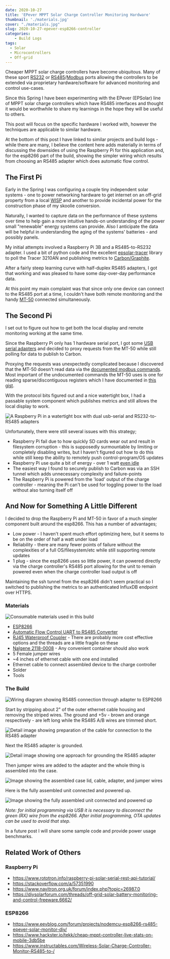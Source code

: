 ```yaml
---
date: 2020-10-27
title: 'EPever MPPT Solar Charge Controller Monitoring Hardware'
thumbnail: './materials.jpg'
cover: "./materials.jpg"
slug: 2020-10-27-epever-esp8266-controller
categories:
    - Build Logs
tags:
  - Solar
  - Microcontrollers
  - Off-grid
---
```


Cheaper MPPT solar charge controllers have become ubiquitous. Many of these sport [RS232](https://en.wikipedia.org/wiki/RS-232) or [RS485](https://en.wikipedia.org/wiki/RS-485)/[Modbus](https://en.wikipedia.org/wiki/Modbus) ports
allowing the controllers to be extended via proprietary hardware/software for advanced monitoring and control use-cases.

Since this Spring I have been experimenting with the EPever (EPSolar) line of MPPT solar charge controllers which have RS485 interfaces and thought it would be worthwhile to share my
learnings in the hope they will be useful to others.

This post will focus on the specific hardware I worked with, however the techniques are applicable to similar hardware.

At the bottom of this post I have linked to similar projects and build logs - while there are many, I believe the content here adds materially in terms of discussing the downsides of using the Raspberry Pi for this application
and, for the esp8266 part of the build, showing the simpler wiring which results from choosing an RS485 adapter which does automatic flow control.

## The First Pi

Early in the Spring I was configuring a couple tiny independent solar systems - one to power networking hardware to get internet on an off-grid property from a local [WISP](https://en.wikipedia.org/wiki/Wireless_Internet_service_provider)
 and another to provide incidental power for the construction phase of my skoolie conversion.

Naturally, I wanted to capture data on the performance of these systems over time to help gain a more intuitive hands-on understanding of the power small "renewable" energy systems can provide. Also
I anticipate the data will be helpful in understanding the aging of the systems' batteries - and possibly panels.

My initial attempts involved a Raspberry Pi 3B and a RS485-to-RS232 adapter. I used a bit of python code and the excellent [epsolar-tracer](https://github.com/Salamek/epsolar-tracer) library to poll the
Tracer 3210AN and publishing metrics to [Carbon/Graphite](https://graphiteapp.org/).

After a fairly steep learning curve with half-duplex RS485 adapters, I got that working and was pleased to have some day-over-day performance data.

At this point my main complaint was that since only one device can connect to the RS485 port at a time, I couldn't have both remote monitoring and the handy [MT-50](https://www.epsolarpv.com/product/55.html) connected simultaneously.

## The Second Pi

I set out to figure out how to get both the local display and remote monitoring working at the same time.

Since the Raspberry Pi only has 1 hardware serial port, I got some [USB serial adapters](https://www.amazon.com/dp/B00LZV1G6K/) and decided to proxy requests from the MT-50 while still polling for data to publish to Carbon.

Proxying the requests was unexpectedly complicated because I discovered that the MT-50 doesn't read data via the [documented modbus commands](http://www.solar-elektro.cz/data/dokumenty/1733_modbus_protocol.pdf).
Most important of the undocumented commands the MT-50 uses is one for reading sparse/discontiguous registers which I have documented in [this gist](https://gist.github.com/symbioquine/95ba2abaf046c8e034b41e4cf3c334a9).

With the protocol bits figured out and a nice watertight box, I had a passable system component which publishes metrics and still allows the local display to work.

![A Raspberry Pi in a watertight box with dual usb-serial and RS232-to-RS485 adapters](./second_pi.jpg)

Unfortunately, there were still several issues with this strategy;

* Raspberry Pi fail due to how quickly SD cards wear out and result in filesystem corruption - this is supposedly surmountable by limiting or completely disabling writes, but I haven't figured out how to do this while still
  keep the ability to remotely push control-program/OS updates
* Raspberry Pi use quite a bit of energy - over 1 watt [even idle](http://www.pidramble.com/wiki/benchmarks/power-consumption)
* The easiest way I found to securely publish to Carbon was via an SSH tunnel which adds unnecessary complexity and failure-points
* The Raspberry Pi is powered from the 'load' output of the charge controller - meaning the Pi can't be used for toggling power to the load without also turning itself off

## And Now for Something A Little Different

I decided to drop the Raspberry Pi and MT-50 in favor of a much simpler component built around the esp8266. This has a number of advantages;

* Low power - I haven't spent much effort optimizing here, but it seems to be on the order of half a watt under load
* Reliability - there are many fewer points of failure without the complexities of a full OS/filesystem/etc while still supporting remote updates
* 1 plug - since the esp8266 uses so little power, it can powered directly via the charge controller's RS485 port allowing for the unit to remain powered even when the charge controller load output is off

Maintaining the ssh tunnel from the esp8266 didn't seem practical so I switched to publishing the metrics to an authenticated InfluxDB endpoint over HTTPS.

### Materials

![Consumable materials used in this build](./materials.jpg)

* [ESP8266](https://www.amazon.com/dp/B081CSJV2V/)
* [Automatic Flow Control UART to RS485 Converter](https://www.amazon.com/dp/B082Y19KV9/)
* [RJ45 Waterproof Coupler](https://www.amazon.com/dp/B07K7445H5/) - There are probably more cost effective options and the threads are a little fragile on these
* [Nalgene 2118-0008](https://www.thermofisher.com/order/catalog/product/2118-0008) - Any convenient container should also work
* 5 Female jumper wires
* ~4 inches of ethernet cable with one end installed
* Ethernet cable to connect assembled device to the charge controller
* Solder
* Tools

### The Build

![Wiring diagram showing RS485 connection through adapter to ESP8266](./diagram_wiring.png)

Start by stripping about 2" of the outer ethernet cable housing and removing the striped wires. The ground and +5v - brown and orange respectively - are left long while the RS485 A/B wires are trimmed short.

![Detail image showing preparation of the cable for connection to the RS485 adapter](./inner_cable_prep.jpg)

Next the RS485 adapter is grounded.

![Detail image showing one approach for grounding the RS485 adapter](./wiring_rs485_adapter.jpg)

Then jumper wires are added to the adapter and the whole thing is assembled into the case.

![Image showing the assembled case lid, cable, adapter, and jumper wires](./fully_assembled_cable_and_lid.jpg)

Here is the fully assembled unit connected and powered up.

![Image showing the fully assembled unit connected and powered up](./final_all_connected.jpg)

*Note: for initial programming via USB it is necessary to disconnect the green (RX) wire from the esp8266. After initial programming, OTA updates can be used to avoid that step.*

In a future post I will share some sample code and provide power usage benchmarks.

## Related Work of Others

### Raspberry Pi

* https://www.rototron.info/raspberry-pi-solar-serial-rest-api-tutorial/
* https://stackoverflow.com/a/57351990
* https://www.navitron.org.uk/forum/index.php?topic=26987.0
* https://diysolarforum.com/threads/off-grid-solar-battery-monitoring-and-control-freeware.6662/

### ESP8266

* https://www.eevblog.com/forum/projects/nodemcu-esp8266-rs485-epever-solar-monitor-diy/
* https://www.hackster.io/tekk/cheap-mppt-controller-live-stats-on-mobile-3db5be
* https://www.instructables.com/Wireless-Solar-Charge-Controller-Monitor-RS485-to-/
